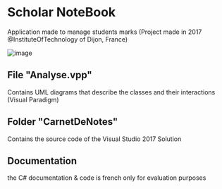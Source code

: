 # Scholar NoteBook
Application made to manage students marks (Project made in 2017 @InstituteOfTechnology of Dijon, France)


![image](https://user-images.githubusercontent.com/31795527/114315755-a2e2a600-9b00-11eb-8df7-0d5c58497fa7.png)


## File "Analyse.vpp"
Contains UML diagrams that describe the classes and their interactions (Visual Paradigm)

## Folder "CarnetDeNotes"

Contains the source code of the Visual Studio 2017 Solution

## Documentation
the C# documentation & code is french only for evaluation purposes
